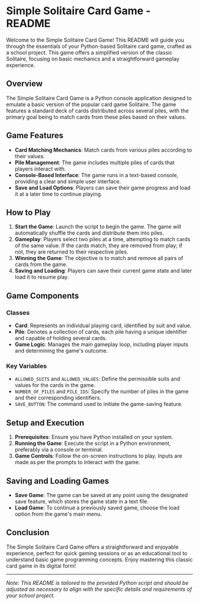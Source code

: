 # Simple Solitaire Card Game - README

Welcome to the Simple Solitaire Card Game! This README will guide you through the essentials of your Python-based Solitaire card game, crafted as a school project. This game offers a simplified version of the classic Solitaire, focusing on basic mechanics and a straightforward gameplay experience.

## Overview

The Simple Solitaire Card Game is a Python console application designed to emulate a basic version of the popular card game Solitaire. The game features a standard deck of cards distributed across several piles, with the primary goal being to match cards from these piles based on their values.

## Game Features

- **Card Matching Mechanics**: Match cards from various piles according to their values.
- **Pile Management**: The game includes multiple piles of cards that players interact with.
- **Console-Based Interface**: The game runs in a text-based console, providing a clear and simple user interface.
- **Save and Load Options**: Players can save their game progress and load it at a later time to continue playing.

## How to Play

1. **Start the Game**: Launch the script to begin the game. The game will automatically shuffle the cards and distribute them into piles.
2. **Gameplay**: Players select two piles at a time, attempting to match cards of the same value. If the cards match, they are removed from play; if not, they are returned to their respective piles.
3. **Winning the Game**: The objective is to match and remove all pairs of cards from the game.
4. **Saving and Loading**: Players can save their current game state and later load it to resume play.

## Game Components

### Classes

- **Card**: Represents an individual playing card, identified by suit and value.
- **Pile**: Denotes a collection of cards, each pile having a unique identifier and capable of holding several cards.
- **Game Logic**: Manages the main gameplay loop, including player inputs and determining the game's outcome.

### Key Variables

- `ALLOWED_SUITS` and `ALLOWED_VALUES`: Define the permissible suits and values for the cards in the game.
- `NUMBER_OF_PILES` and `PILE_IDS`: Specify the number of piles in the game and their corresponding identifiers.
- `SAVE_BUTTON`: The command used to initiate the game-saving feature.

## Setup and Execution

1. **Prerequisites**: Ensure you have Python installed on your system.
2. **Running the Game**: Execute the script in a Python environment, preferably via a console or terminal.
3. **Game Controls**: Follow the on-screen instructions to play. Inputs are made as per the prompts to interact with the game.

## Saving and Loading Games

- **Save Game**: The game can be saved at any point using the designated save feature, which stores the game state in a text file.
- **Load Game**: To continue a previously saved game, choose the load option from the game's main menu.

## Conclusion

The Simple Solitaire Card Game offers a straightforward and enjoyable experience, perfect for quick gaming sessions or as an educational tool to understand basic game programming concepts. Enjoy mastering this classic card game in its digital form!

---

*Note: This README is tailored to the provided Python script and should be adjusted as necessary to align with the specific details and requirements of your school project.*
